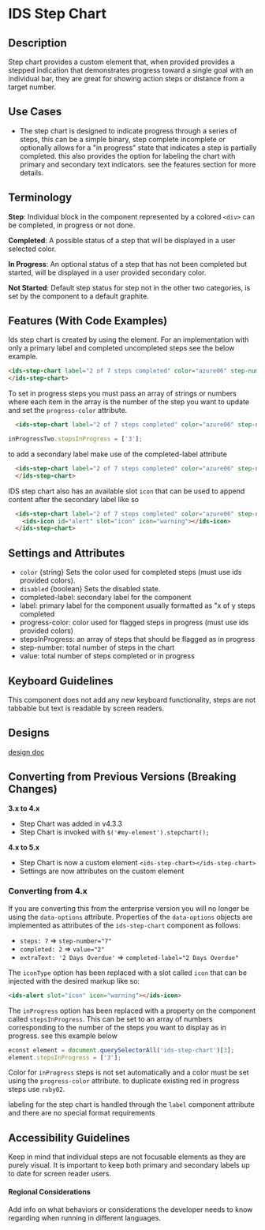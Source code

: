 # IDS Step Chart

## Description

Step chart provides a custom element <ids-step-chart></ids-step-chart> that, when provided provides a stepped indication that demonstrates progress toward a single goal with an individual bar, they are great for showing action steps or distance from a target number.

## Use Cases

- The step chart is designed to indicate progress through a series of steps, this can be a simple binary, step complete incomplete or optionally allows for a "in progress" state that indicates a step is partially completed. this also provides the option for labeling the chart with primary and secondary text indicators. see the features section for more details.

## Terminology

**Step**: Individual block in the component represented by a colored `<div>` can be completed, in progress or not done.

**Completed**: A possible status of a step that will be displayed in a user selected color.

**In Progress**: An optional status of a step that has not been completed but started, will be displayed in a user provided secondary color.

**Not Started**: Default step status for step not in the other two categories, is set by the component to a default graphite.

## Features (With Code Examples)

Ids step chart is created by using the <ids-step-chart> element.
For an implementation with only a primary label and completed uncompleted steps see the below example.

```html
<ids-step-chart label="2 of 7 steps completed" color="azure06" step-number="7" value="2">
</ids-step-chart>
```

To set in progress steps you must pass an array of strings or numbers where each item in the array is the number of the step you want to update and set the `progress-color` attribute.
```html
  <ids-step-chart label="2 of 7 steps completed" color="azure06" step-number="7" value="3" completed-label="5 days overdue" progress-color="ruby02">
```

```js
inProgressTwo.stepsInProgress = ['3'];
```

to add a secondary label make use of the completed-label attribute

```html
  <ids-step-chart label="2 of 7 steps completed" color="azure06" step-number="7" value="2" completed-label="5 days remaining">
  </ids-step-chart>
```
IDS step chart also has an available slot `icon` that can be used to append content after the secondary label like so

```html
  <ids-step-chart label="2 of 7 steps completed" color="azure06" step-number="7" value="3" completed-label="5 days overdue" progress-color="ruby02">
    <ids-icon id="alert" slot="icon" icon="warning"></ids-icon>
  </ids-step-chart>
```

## Settings and Attributes

  - `color` {string} Sets the color used for completed steps (must use ids provided colors).
  - `disabled` {boolean} Sets the disabled state.
  - completed-label: secondary label for the component
  - label: primary label for the component usually formatted as "x of y steps completed
  - progress-color: color used for flagged steps in progress (must use ids provided colors)
  - stepsInProgress: an array of steps that should be flagged as in progress
  - step-number: total number of steps in the chart
  - value: total number of steps completed or in progress

## Keyboard Guidelines

This component does not add any new keyboard functionality, steps are not tabbable but text is readable by screen readers.

## Designs

[design doc](https://www.figma.com/file/yaJ8mJrqRRej8oTsd6iT8P/IDS-(SoHo)-Component-Library-v4.5?node-id=760%3A771)

## Converting from Previous Versions (Breaking Changes)

**3.x to 4.x**

- Step Chart was added in v4.3.3
- Step Chart is invoked with `$('#my-element').stepchart();`

**4.x to 5.x**

- Step Chart is now a custom element `<ids-step-chart></ids-step-chart>`
- Settings are now attributes on the custom element

### Converting from 4.x

If you are converting this from the enterprise version you will no longer be using the `data-options` attribute. Properties of the `data-options` objects are implemented as attributes of the `ids-step-chart` component as follows:

- `steps: 7` => `step-number="7"`
- `completed: 2` => `value="2"`
- `extraText: '2 Days Overdue'` => `completed-label="2 Days Overdue"`

The `iconType` option has been replaced with a slot called `icon` that can be injected with the desired markup like so:

```html
<ids-alert slot="icon" icon="warning"></ids-icon>
```

The `inProgress` option has been replaced with a property on the component called `stepsInProgress`. This can be set to an array of numbers corresponding to the number of the steps you want to display as in progress. see this example below

```js
econst element = document.querySelectorAll('ids-step-chart')[3];
element.stepsInProgress = ['3'];
```

Color for `inProgress` steps is not set automatically and a color must be set using the `progress-color` attribute. to duplicate
existing red in progress steps use `ruby02`.

labeling for the step chart is handled through the `label` component attribute and there are no special format requirements

## Accessibility Guidelines

Keep in mind that individual steps are not focusable elements as they are purely visual. It is important to keep both primary and secondary labels up to date for screen reader users.

#### Regional Considerations

Add info on what behaviors or considerations the developer needs to know regarding when running in different languages.

